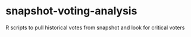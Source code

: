 # snapshot-voting-analysis
R scripts to pull historical votes from snapshot and look for critical voters
